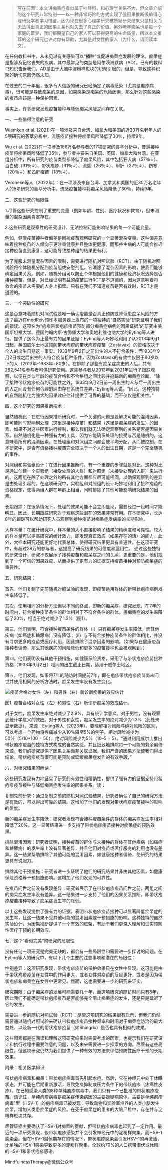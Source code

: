 >写在前面：本文讲痴呆症看似属于神经科，和心理学关系不大，但文章介绍的这个研究非常特别——以一种非常巧妙的方式实现了强因果推断很值得心理研究学者学习借鉴，因为现在很多心理学研究被质疑研究结果只是相关而无法得出真正的因果关系也就失去了真正的价值。另外老年痴呆也是每一个家庭的噩梦，我们都期望自己的家人可以获得更高的生命质量，所以本文推荐的这个研究也许对你有帮助，尤其是对女性的家人（为什么，请阅读本文）。


在任何教科书中，从未见过有关感染可以“播种”或促进痴呆症发展的理论。痴呆症是指涉及记忆丧失的疾病，其中最常见的类型是阿尔茨海默病（AD）。已有的教科书知识告诉我们，AD是由于大脑中淀粉样斑块的积聚引起的。但是，导致这种积聚的确切原因仍然未知。

在过去的二十年里，很多令人信服的研究已经确定了病毒感染（尤其是疱疹病毒），很可能是导致痴呆的原因，如果感染是痴呆的危险因素，那么针对这些感染的疫苗应该是一种保护因素。

事实上，许多研究发现疫苗接种与降低痴呆风险之间存在关联。


一、一些值得注意的研究

Wiemken et al. (2021):在一项涉及来自台湾、加拿大和美国的近30万名老年人的5项研究的荟萃分析中，流感疫苗接种将痴呆风险降低了30％，持续9年。

Wu et al. (2022)在一项涉及186万名参与者的17项研究的荟萃分析中，普遍接种疫苗将痴呆风险降低了35％，参与者主要来自美国、英国、加拿大和台湾。在亚组分析中，所有研究的疫苗类型都降低了痴呆风险，其中包括狂犬病（57％↓）、百白破（31％↓）、带状疱疹（31％↓）、流感（26％↓）、甲肝（22％↓）、伤寒（20％↓）和乙肝疫苗（18％↓）。

Veronese等人（2022年）：在一项涉及来自台湾、加拿大和美国的近30万名老年人的5项研究的荟萃分析中，流感疫苗接种将痴呆风险降低了30％，持续9年。


二、这些研究的局限性

1.尽管这些研究控制了重要的变量（例如年龄、性别、医疗状况和教育），但未测量的混杂因素肯定存在。

2.这些研究是观察性的研究设计，无法控制可能影响结果的每一个可能变量。

例如，健康疫苗接种者偏差是困扰疫苗观察研究的一个显著混杂变量。这种偏差意味着接种疫苗的人倾向于更注重健康并且整体更健康。而那些生病的人可能会推迟接种疫苗直到康复，这可能导致接种组的结果更有利。

为了克服未测量混杂因素的限制，需要进行随机对照试验（RCT）。由于随机对照试验将个体随机分配到疫苗组或安慰剂组，它消除了混杂因素的影响，使我们能够确定因果关系。例如，随机分组可以防止个体根据他们的健康和经济状况选择是否接种疫苗。但是，对已经证明有益的疫苗进行RCT是不道德的，因为这意味着将救命的疫苗从需要的人身上扣留。只有在我们不知道疫苗是否有效时，RCT才是道德的。


三、一个突破性的研究

这是否意味着随机对照试验是唯一确认疫苗是否真正预防或降低患痴呆风险的方法？最近在medRxiv预印本服务器上发布的一项独特的“自然实验”研究证明了我们的错误。这项名为“疱疹带状疱疹疫苗预防部分痴呆症病例的因果证据”的研究由美国斯坦福大学、德国约翰内斯·古腾堡大学和奥地利维也纳大学的Eyting等人进行。提供了迄今为止最有力的因果证据：Eyting等人巧妙地利用了从2013年9月1日起，英国威尔士地区预防带状疱疹的带状疱疹疫苗（Zostavax）的资格取决于个人的出生日期这一事实。1933年9月2日之前出生的人不符合条件，而1933年9月2日或之后出生的人符合疫苗接种条件，因为Zostavax的有效性仅限于80岁以下的人（2013年-1933年=80岁）。在排除了那些有痴呆症病史的人后，共有282,541名参与者可供研究使用。这些参与者从2013年到2021年进行了跟踪观察，以便在类似年龄的疫苗合格和不合格组之间比较并追踪新的痴呆症诊断。“除了接种带状疱疹疫苗的可能性之外，1933年9月2日前一周出生的人与后一周出生的人之间没有任何合理的理由存在系统性差异，”Eyting等人说。“因此，这种独特的自然随机化为强大的因果效应估计提供了可靠的基础，而不仅仅是相关性。”

四、这个研究的因果推断技术：

自然随机化：在进行因果推断研究时，一个关键的问题是要解决可能的混淆因素，即可能同时影响到处理（这里是接种疫苗）和结果（这里是痴呆症的发生）的因素。如果不对这些因素进行控制，那么我们就无法确定观察到的关系是否是因果关系。自然随机化是一种强有力的工具，因为它能确保处理的接受与否是随机的，这意味着所有的混淆因素，在处理组和对照组之间都会被平均分配，从而被控制。在本研究中，是否有资格接种疫苗完全取决于一个人的出生日期，这是一个完全随机的事件。

对照组和实验组设计：在进行因果推断时，有一个重要的步骤就是对比。这种对比是通过创建一个实验组（接受处理的人群）和对照组（未接受处理的人群）来进行的。这两组在除了处理之外的所有其他方面都应尽可能相同，以确保观察到的差异是由处理引起的。在这项研究中，实验组和对照组的设计巧妙地利用了接种疫苗的资格规定，使得两组人群在年龄上相当，同时排除了其他可能影响研究结果的因素。

长期跟踪：在很多情况下，处理的效果可能不会立即显现，需要经过一段时间才能明显。因此，长期跟踪研究对于观察这些潜在的效果非常有用。在本研究中，长达8年的跟踪可以帮助研究人员观察到接种疫苗对痴呆症发病率的长期影响。

大样本量：在统计研究中，样本量的大小直接影响了结果的精确度和可靠性。较大的样本量可以提高研究的统计效力，即发现真正效应（如果存在的话）的能力。此外，大样本研究还能更好地代表总体，使得研究结果更具有普遍性。在这项研究中，有超过28万的参与者，这提高了研究结果的可信度和适用性。
通过这些独特的研究设计，研究不仅展示了接种疫苗和痴呆症之间的关系，更重要的是，他们找到了一个可信的因果效应，从而提供了更有力的证据支持疫苗接种对预防痴呆症的重要性。


五、研究结果：

首先，他们复制了先前随机对照试验的发现，即疫苗适用群体的新带状疱疹病例发生率降低了。

其次，使用相同的分析方法但以不同的终点，即新的痴呆症，研究发现，在7年的时间内，符合接种疫苗条件的群体相对于不符合条件的群体，患痴呆症的发生率降低了20%，相当于绝对减少了1.3%（图1）。

第三，他们表明，符合接种疫苗条件的群体（i）只有痴呆症发生率降低，而其他疾病（如癌症和糖尿病）没有降低；（ii）与不符合接种疫苗条件的群体相比，并没有寻求更多的疫苗或医疗利用，因此排除了混杂因素的影响。（如果存在健康疫苗接种者偏倚，那么其他疾病的风险降低和更多的疫苗接种也会被观察到。）

第四，他们表明没有其他干预措施，如健康保险资格，采用了与带状疱疹疫苗接种资格（1933年9月2日）相同的出生截止日期，适用于威尔士地区。

第五，他们发现，如果将7年的随访时间提前7年，即在疱疹带状疱疹疫苗尚未问世并使用相同的分析方法时，痴呆发生率没有发生变化。

![疫苗合格对女性（左）和男性（右）新诊断痴呆的效应估计](img/26.webp)

图1. 疫苗合格对女性（左）和男性（右）新诊断痴呆的效应估计。

对于女性，痴呆发生率绝对减少了2.9%，具有统计学意义。对于男性，没有观察到统计学意义的效应。对于男性和女性，痴呆发生率的绝对减少为1.3%（此处未显示数据）。来源：Eyting等人（2023年）。要理解相对风险与绝对风险的区别，可以考虑一个药物将疼痛减少从10%降至5%的例子。相对风险减少为50%（5/10*100 = 50），绝对风险减少为5%（10–5 = 5）。“通过利用威尔士推出带状疱疹疫苗的独特方式构成的自然实验，并且细致地排除每一个可能的剩余偏倚来源，我们的研究提供了因果关系而非关联证据，我们严谨的因果方法使我们得出结论，带状疱疹疫苗很可能是预防或延缓痴呆症发作的有效手段，”


六、对研究结果的解读：

这些研究发现有力地证实了研究的有效性和精确性，提供了强有力的证据支持带状疱疹疫苗接种与降低痴呆症发生率的因果关系。读：

复制先前研究：通过复制之前的随机对照试验结果，研究者确认了自己的研究方法是有效的，可以得出可靠的结果。这增加了他们的发现对带状疱疹疫苗接种的影响的信度。

新的痴呆症发生率降低：研究者发现符合接种疫苗条件的群体的痴呆症发生率相对降低了20%，这一显著结果进一步支持了带状疱疹疫苗接种对痴呆症的预防效果。

排除混淆因素：研究者证明，接种疫苗的群体与未接种的群体在其他疾病（如癌症和糖尿病）的发生率上没有显著差异，并且他们对疫苗或医疗服务的利用也没有差异。这一结果帮助排除了其他可能的混淆因素，如健康接种者偏倚，使研究的结果更具有说服力。

排除其他干预措施：研究者进一步证明了他们的研究结果并非由其他因素，如健康保险资格等干预措施影响。这增加了他们发现的可靠性。

在疫苗问世之前没有发现差异：研究者展示了在带状疱疹疫苗问世之前，两组之间的痴呆症发生率没有差异。这一结果进一步支持了他们的因果关系推断，即带状疱疹疫苗接种导致了痴呆症发生率的降低。

以上这些发现提供了强有力的证据，表明带状疱疹疫苗接种可以显著降低痴呆症的发生率，且这一结果不受其他可能的混淆因素或干预措施的影响。这种独特的自然实验设计，为因果推断提供了一个有效的框架，有助于我们更深入理解和证实预防性医疗干预的长期效应。

七、这个“看似完美”的研究的局限性

没有任何一项研究是完美无缺的，都会有一些局限性和需要进一步探讨的问题。在Eyting等人的研究中，有以下几个主要的注意事项和潜在的局限性：

性别差异：这项研究发现，带状疱疹疫苗的保护效果只在女性中显现。这可能是由于带状疱疹疫苗在女性中的作用更大，或者女性对疫苗的反应更好，或者是因为带状疱疹和痴呆症在女性中更常见。然而，这也需要进一步的研究来证实。

研究期限：由于痴呆症的发展可能需要几十年，而这项研究的随访时间只有8年，因此我们不能确定带状疱疹疫苗是否能够完全阻止痴呆症的发生，还是只是延迟了它的发生。

需要进一步的随机对照试验（RCT）：尽管这项研究的结果很有启示，但我们仍然需要通过随机对照试验来确认带状疱疹疫苗接种频率和时间对于痴呆症防治的最大益处，以及新一代的带状疱疹疫苗（如Shingrix）是否也具有相似的效果。

这些因素都是在阅读和理解这项研究结果时需要考虑的因素，也提示我们在研究设计和执行过程中需要注意的问题，以及未来需要进一步探索的方向。尽管有这些局限性，但这项研究仍然为我们提供了一种有效的方法来评估预防性医疗干预的长期效果。

附录：相关医学知识

带状疱疹病毒和痴呆：带状疱疹病毒首先引起水痘。然后，它在神经元中处于休眠状态，并可能在后期重新激活，导致免疫抑制或压力条件下的带状疱疹（疼痛性皮疹）。在已知感染人类的8种单纯疱疹病毒中，我们只有一个已批准的带状疱疹疫苗。请记住，单纯疱疹病毒是痴呆症传染病因的主要嫌疑病原体。主要是单纯疱疹病毒1型（HSV-1）的疱疹病毒已被发现：导致动物和实验室培养的人类小脑发生痴呆。增加人类患痴呆症的风险。在死于痴呆症的患者的大脑尸检中，存在并与淀粉样斑块共存。

尽管证据主要确认了HSV-1对痴呆的贡献，但带状疱疹病毒也起到了一定作用。最近的一项研究发现，仅带状疱疹感染并不会引发神经元中的淀粉样聚集，而HSV-1感染会。但在HSV-1潜伏期存在的情况下，带状疱疹感染会引发HSV-1的再激活，比单独的HSV-1感染导致更多的淀粉样聚集。全球约70%的人口携带潜伏或休眠的HSV-1和带状疱疹感染。

MindfulnessTherapy@微信公众号